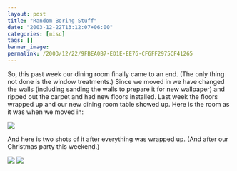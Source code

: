 ```yaml
---
layout: post
title: "Random Boring Stuff"
date: "2003-12-22T13:12:07+06:00"
categories: [misc]
tags: []
banner_image: 
permalink: /2003/12/22/9FBEA0B7-ED1E-EE76-CF6FF2975CF41265
---
```


So, this past week our dining room finally came to an end. (The only thing not done is the window treatments.) Since we moved in we have changed the walls (including sanding the walls to prepare it for new wallpaper) and ripped out the carpet and had new floors installed. Last week the floors wrapped up and our new dining room table showed up. Here is the room as it was when we moved in:

<img src="http://www.camdenfamily.com/morpheus/blog/images/olddr.jpg">

And here is two shots of it after everything was wrapped up. (And after our Christmas party this weekend.)

<img src="http://www.camdenfamily.com/morpheus/blog/images/newdr.jpg">

<img src="http://www.camdenfamily.com/morpheus/blog/images/newdr2.jpg">